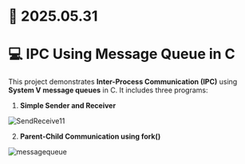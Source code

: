 # 📆 2025.05.31
# 💻 IPC Using Message Queue in C

This project demonstrates **Inter-Process Communication (IPC)** using **System V message queues** in C. It includes three programs:

1. **Simple Sender and Receiver**

  ![SendReceive11](https://github.com/user-attachments/assets/c98d1038-bf24-4161-bec9-28ea3846638a)

2. **Parent-Child Communication using fork()**

  ![messagequeue](https://github.com/user-attachments/assets/8617946d-968b-4e00-969f-b53f21d2397b)
